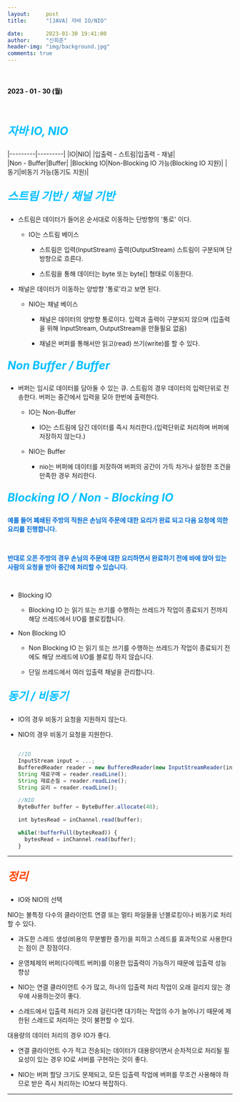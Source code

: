 ```yaml
---
layout:     post
title:      "[JAVA] 자바 IO/NIO"

date:       2023-01-30 19:41:00
author:     "신희준"
header-img: "img/background.jpg"
comments: true
---
```


<head>
 <meta property="og:type" content="자바IO/NIO">
 <meta property="og:title" content="자바IO/NIO">
 <meta property="og:description" content="자바IO/NIO">
 <meta property="og:url" content="http://shj7242.github.io/2023/01/30/javaIoNio/">

 <meta name="twitter:card" content="자바IO/NIO">
  <meta name="twitter:title" content="자바IO/NIO">
  <meta name="twitter:description" content="자바IO/NIO">
  <meta name="FACEBOOK:domain" content="http://shj7242.github.io/2023/01/30/javaIoNio/">
  <meta name="facebook:card" content="자바IO/NIO">
   <meta name="facebook:title" content="자바IO/NIO">
   <meta name="facebook:description" content="자바IO/NIO">
   <meta name="facebook:domain" content="http://shj7242.github.io/2023/01/30/javaIoNio/">


 </head>

<br>
<H4 style ="font-weight:bold; color:black;"> </H4>

<H4 style ="font-weight:bold; color : black">2023 - 01 - 30 (월)</H4>
<br>


<p style = "font-weight:bold; color:deepskyblue; font-size:25px; font-style:italic;" >자바 IO, NIO</p>


|---------|---------|
|IO|NIO|
|입출력 - 스트림|입출력 - 채널|     
|Non - Buffer|Buffer|
|Blocking IO|Non-Blocking IO 가능(Blocking IO 지원)|
|동기|비동기 가능(동기도 지원)|



<p style = "font-weight:bold; color:deepskyblue; font-size:25px; font-style:italic;" >스트림 기반 / 채널 기반</p>

* 스트림은 데이터가 들어온 순서대로 이동하는 단방향의 '통로' 이다.

  * IO는 스트림 베이스

    + 스트림은 입력(InputStream) 출력(OutputStream) 스트림이 구분되며 단방향으로 흐른다.
  
    + 스트림을 통해 데이터는 byte 또는 byte[] 형태로 이동한다.

* 채널은 데이터가 이동하는 양방향 '통로'라고 보면 된다.

  * NIO는 채널 베이스

    + 채널은 데이터의 양방향 통로이다. 입력과 출력이 구분되지 않으며 (입출력을 위해 InputStream, OutputStream을 만들필요 없음)

    + 채널은 버퍼를 통해서만 읽고(read) 쓰기(write)를 할 수 있다.


<p style = "font-weight:bold; color:deepskyblue; font-size:25px; font-style:italic;" >Non Buffer / Buffer</p>

* 버퍼는 임시로 데이터를 담아둘 수 있는 큐. 스트림의 경우 데이터의 입력단위로 전송한다. 버퍼는 중간에서 입력을 모아 한번에 출력한다.

  * IO는 Non-Buffer
  
    + IO는 스트림에 담긴 데이터를 즉시 처리한다.(입력단위로 처리하며 버퍼에 저장하지 않는다.)
  
  * NIO는 Buffer

    + nio는 버퍼에 데이터를 저장하여 버퍼의 공간이 가득 차거나 설정한 조건을 만족한 경우 처리한다.

<p style = "font-weight:bold; color:deepskyblue; font-size:25px; font-style:italic;" >Blocking IO / Non - Blocking IO</p>


<p style = "color: #006dd7"><b>예를 들어 폐쇄된 주방의 직원은 손님의 주문에 대한 요리가 완료 되고 다음 요청에 의한 요리를 진행합니다.</b></p>

<br>

<p style = "color: #006dd7"><b>반대로 오픈 주방의 경우 손님의 주문에 대한 요리하면서 완료하기 전에 바에 앉아 있는 사람의 요청을 받아 중간에 처리할 수 있습니다.</b></p>

<br>

* Blocking IO

  * Blocking IO 는 읽기 또는 쓰기를 수행하는 쓰레드가 작업이 종료되기 전까지 해당 쓰레드에서 I/O를 블로킹합니다.
  
* Non Blocking IO

  * Non Blocking IO 는 읽기 또는 쓰기를 수행하는 쓰레드가 작업이 종료되기 전에도 해당 쓰레드에 I/O를 블로킹 하지 않습니다. 
  
  * 단일 쓰레드에서 여러 입출력 채널을 관리합니다.


<p style = "font-weight:bold; color:deepskyblue; font-size:25px; font-style:italic;" >동기 / 비동기</p>

* IO의 경우 비동기 요청을 지원하지 않는다.

* NIO의 경우 비동기 요청을 지원한다.


  ~~~javascript
  
  //IO
  InputStream input = ...; 
  BufferedReader reader = new BufferedReader(new InputStreamReader(input));
  String 재료구매 = reader.readLine();
  String 재료손질 = reader.readLine();
  String 요리 = reader.readLine();
  
  //NIO
  ByteBuffer buffer = ByteBuffer.allocate(48);
  
  int bytesRead = inChannel.read(buffer);
  
  while(!bufferFull(bytesRead)) {
    bytesRead = inChannel.read(buffer);
  }
  
  ~~~


***


<p style = "font-weight:bold; color:orangered; font-size:25px; font-style:italic;" >정리</p>

* IO와 NIO의 선택

NIO는 불특정 다수의 클라이언트 연결 또는 멀티 파일들을 넌블로킹이나 비동기로 처리할 수 있다.

- 과도한 스레드 생성(비용의 무분별한 증가)을 피하고 스레드를 효과적으로 사용한다는 점이 큰 장점이다.

- 운영체제의 버퍼(다이렉트 버퍼)를 이용한 입출력이 가능하기 때문에 입출력 성능 향상

- NIO는 연결 클라이언트 수가 많고, 하나의 입출력 처리 작업이 오래 걸리지 않는 경우에 사용하는것이 좋다.

- 스레드에서 입출력 처리가 오래 걸린다면 대기하는 작업의 수가 늘어나기 때문에 제한된 스레드로 처리하는 것이 불편할 수 있다.


대용량의 데이터 처리의 경우 IO가 좋다.

- 연결 클라이언트 수가 적고 전송되는 데이터가 대용량이면서 순차적으로 처리될 필요성이 있는 경우 IO로 서버를 구현하는 것이 좋다.

- NIO는 버퍼 할당 크기도 문제되고, 모든 입출력 작업에 버퍼를 무조건 사용해야 하므로 받은 즉시 처리하는 IO보다 복잡하다.

***
